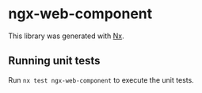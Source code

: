 # ngx-web-component

This library was generated with [Nx](https://nx.dev).

## Running unit tests

Run `nx test ngx-web-component` to execute the unit tests.
